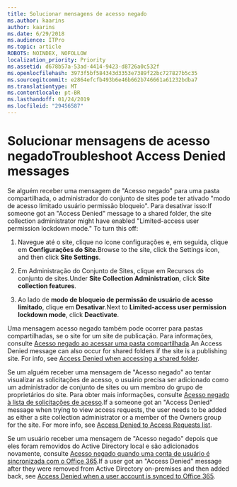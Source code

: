 ```yaml
---
title: Solucionar mensagens de acesso negado
ms.author: kaarins
author: kaarins
ms.date: 6/29/2018
ms.audience: ITPro
ms.topic: article
ROBOTS: NOINDEX, NOFOLLOW
localization_priority: Priority
ms.assetid: d678b57a-53ad-4414-9423-d8726a0c532f
ms.openlocfilehash: 3973f5bf584343d3353e7389f22bc727827b5c35
ms.sourcegitcommit: e2864efcfb493b6e46b662b746661a61232bdba7
ms.translationtype: MT
ms.contentlocale: pt-BR
ms.lasthandoff: 01/24/2019
ms.locfileid: "29456587"
---
```

# <a name="troubleshoot-access-denied-messages"></a><span data-ttu-id="ec2cb-102">Solucionar mensagens de acesso negado</span><span class="sxs-lookup"><span data-stu-id="ec2cb-102">Troubleshoot Access Denied messages</span></span>

<span data-ttu-id="ec2cb-p101">Se alguém receber uma mensagem de "Acesso negado" para uma pasta compartilhada, o administrador do conjunto de sites pode ter ativado "modo de acesso limitado usuário permissão bloqueio". Para desativar isso:</span><span class="sxs-lookup"><span data-stu-id="ec2cb-p101">If someone got an "Access Denied" message to a shared folder, the site collection administrator might have enabled "Limited-access user permission lockdown mode." To turn this off:</span></span> 
  
1. <span data-ttu-id="ec2cb-105">Navegue até o site, clique no ícone configurações e, em seguida, clique em **Configurações do Site**.</span><span class="sxs-lookup"><span data-stu-id="ec2cb-105">Browse to the site, click the Settings icon, and then click **Site Settings**.</span></span>
    
2. <span data-ttu-id="ec2cb-106">Em Administração do Conjunto de Sites, clique em Recursos do conjunto de sites.</span><span class="sxs-lookup"><span data-stu-id="ec2cb-106">Under **Site Collection Administration**, click **Site collection features**.</span></span>
    
3. <span data-ttu-id="ec2cb-107">Ao lado de **modo de bloqueio de permissão de usuário de acesso limitado**, clique em **Desativar**.</span><span class="sxs-lookup"><span data-stu-id="ec2cb-107">Next to **Limited-access user permission lockdown mode**, click **Deactivate**.</span></span>
    
<span data-ttu-id="ec2cb-p102">Uma mensagem acesso negado também pode ocorrer para pastas compartilhadas, se o site for um site de publicação. Para informações, consulte [Acesso negado ao acessar uma pasta compartilhada](https://go.microsoft.com/fwlink/?linkid=2004317).</span><span class="sxs-lookup"><span data-stu-id="ec2cb-p102">An Access Denied message can also occur for shared folders if the site is a publishing site. For info, see [Access Denied when accessing a shared folder](https://go.microsoft.com/fwlink/?linkid=2004317).</span></span>
  
<span data-ttu-id="ec2cb-p103">Se um alguém receber uma mensagem de "Acesso negado" ao tentar visualizar as solicitações de acesso, o usuário precisa ser adicionado como um administrador de conjunto de sites ou um membro do grupo de proprietários do site. Para obter mais informações, consulte [Acesso negado à lista de solicitações de acesso](https://go.microsoft.com/fwlink/?linkid=2004220).</span><span class="sxs-lookup"><span data-stu-id="ec2cb-p103">If a someone got an "Access Denied" message when trying to view access requests, the user needs to be added as either a site collection administrator or a member of the Owners group for the site. For more info, see [Access Denied to Access Requests list](https://go.microsoft.com/fwlink/?linkid=2004220).</span></span>
  
<span data-ttu-id="ec2cb-112">Se um usuário receber uma mensagem de "Acesso negado" depois que eles foram removidos do Active Directory local e são adicionados novamente, consulte [Acesso negado quando uma conta de usuário é sincronizada com o Office 365](https://go.microsoft.com/fwlink/?linkid=2004318).</span><span class="sxs-lookup"><span data-stu-id="ec2cb-112">If a user got an "Access Denied" message after they were removed from Active Directory on-premises and then added back, see [Access Denied when a user account is synced to Office 365](https://go.microsoft.com/fwlink/?linkid=2004318).</span></span>
  

